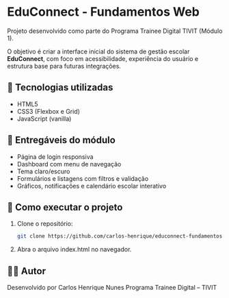# EduConnect - Fundamentos Web

Projeto desenvolvido como parte do Programa Trainee Digital TIVIT (Módulo 1).

O objetivo é criar a interface inicial do sistema de gestão escolar **EduConnect**, com foco em acessibilidade, experiência do usuário e estrutura base para futuras integrações.

## 🧱 Tecnologias utilizadas
- HTML5  
- CSS3 (Flexbox e Grid)  
- JavaScript (vanilla)

## 🎯 Entregáveis do módulo
- Página de login responsiva  
- Dashboard com menu de navegação  
- Tema claro/escuro  
- Formulários e listagens com filtros e validação  
- Gráficos, notificações e calendário escolar interativo

## 🚀 Como executar o projeto
1. Clone o repositório:
   ```bash
   git clone https://github.com/carlos-henrique/educonnect-fundamentos-web.git
2. Abra o arquivo index.html no navegador.

## 👨‍💻 Autor
Desenvolvido por Carlos Henrique Nunes
Programa Trainee Digital – TIVIT